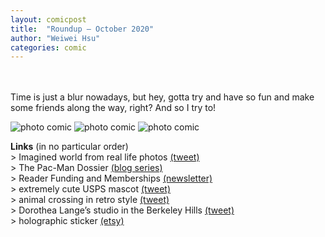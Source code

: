 ```yaml
---
layout: comicpost
title:  "Roundup – October 2020"
author: "Weiwei Hsu"
categories: comic
---
```

<!-- Primary Meta Tags -->
<meta name="title" content="Roundup – October 2020">
<meta name="description" content="A comic-y report on October">

<!-- Open Graph / Facebook -->
<meta property="og:type" content="website">
<meta property="og:url" content="http://weiweihsu.com/2020-07-26/wheres-home">
<meta property="og:title" content="Roundup – October 2020">
<meta property="og:description" content="A comic-y report on October">
<meta property="og:image" content="/assets/comic/roundup_October_tag.jpg">

<!-- Twitter -->
<meta property="twitter:card" content="summary_large_image">
<meta property="twitter:url" content="http://weiweihsu.com/2020-07-26/wheres-home">
<meta property="twitter:title" content="Roundup – October 2020">
<meta property="twitter:description" content="A comic-y report on October">
<meta property="twitter:image" content="/assets/comic/roundup_October_tag.jpg">

<br>

<br>
Time is just a blur nowadays, but hey, gotta try and have so fun and make some friends along the way, right? And so I try to!

![photo comic]({{site.baseurl}}/assets/comic/roundup_October_1.jpg)
![photo comic]({{site.baseurl}}/assets/comic/roundup_October_2.jpg)
![photo comic]({{site.baseurl}}/assets/comic/roundup_October_3.jpg)

**Links** (in no particular order)
<br>> Imagined world from real life photos [(tweet)](https://twitter.com/ac2971/status/1302286507860873216)
<br>> The Pac-Man Dossier [(blog series)](https://www.gamasutra.com/view/feature/132330/the_pacman_dossier.php?page=7)
<br>> Reader Funding and Memberships [(newsletter)](https://us9.campaign-archive.com/?u=53709f7464612649480cf2d1b&id=b7e6481793)
<br>> extremely cute USPS mascot [(tweet)](https://twitter.com/ewalus/status/1292288407729651717?s=20)
<br>> animal crossing in retro style [(tweet)](https://twitter.com/instant_onion/status/1299120925602914304)
<br>> Dorothea Lange’s studio in the Berkeley Hills [(tweet)](https://twitter.com/carolradq/status/1303135715203657728?s=20)
<br>> holographic sticker [(etsy)](https://www.etsy.com/shop/starryarcana)
